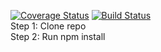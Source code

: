[![Coverage Status](https://coveralls.io/repos/github/gs494/is219calculator/badge.svg?branch=master)](https://coveralls.io/github/gs494/is219calculator?branch=master) 
[![Build Status](https://travis-ci.org/gs494/is219calculator.svg?branch=master)](https://travis-ci.org/gs494/is219calculator)   
Step 1: Clone repo  
Step 2: Run npm install 
